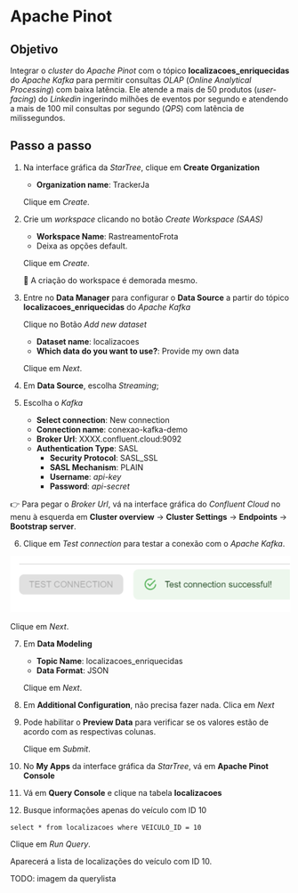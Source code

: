 <h1>Apache Pinot</h1>

## Objetivo 

Integrar o _cluster_ do _Apache Pinot_ com o tópico **localizacoes_enriquecidas** do _Apache Kafka_ para permitir consultas _OLAP_ (_Online Analytical Processing_) com baixa latência. Ele atende a mais de 50 produtos (_user-facing_) do _Linkedin_ ingerindo milhões de eventos por segundo e atendendo a mais de 100 mil consultas por segundo (_QPS_) com latência de milissegundos.

## Passo a passo

1. Na interface gráfica da _StarTree_, clique em **Create Organization**

	* **Organization name**: TrackerJa
	
	Clique em _Create_.
	
2. Crie um _workspace_ clicando no botão _Create Workspace (SAAS)_

	* **Workspace Name**: RastreamentoFrota
	* Deixa as opções default.
	
	Clique em _Create_.
	
	:loudspeaker: A criação do workspace é demorada mesmo.
	
3. Entre no **Data Manager** para configurar o **Data Source** a partir do tópico **localizacoes_enriquecidas** do _Apache Kafka_

	Clique no Botão _Add new dataset_

	* **Dataset name**: localizacoes
	* **Which data do you want to use?**: Provide my own data
	
	Clique em _Next_.
	
4. Em **Data Source**, escolha _Streaming_;

5. Escolha o _Kafka_

	* **Select connection**: New connection
	* **Connection name**: conexao-kafka-demo
	* **Broker Url**: XXXX.confluent.cloud:9092 
	* **Authentication Type**: SASL
		* **Security Protocol**: SASL_SSL
		* **SASL Mechanism**: PLAIN
		* **Username**: _api-key_
		* **Password**: _api-secret_
		
:point_right: Para pegar o _Broker Url_, vá na interface gráfica do _Confluent Cloud_ no menu à esquerda em **Cluster overview** -> **Cluster Settings** -> **Endpoints** -> **Bootstrap server**.

6. Clique em _Test connection_ para testar a conexão com o _Apache Kafka_.

<img src="/cap12/imagens/apache-pinot-teste-conexao.png">

Clique em _Next_.

7. Em **Data Modeling**

	* **Topic Name**: localizacoes_enriquecidas
	* **Data Format**: JSON
	
	Clique em _Next_.
	
8. Em **Additional Configuration**, não precisa fazer nada. Clica em _Next_

9. Pode habilitar o **Preview Data** para verificar se os valores estão de acordo com as respectivas colunas.

	Clique em _Submit_.
	
10. No **My Apps** da interface gráfica da _StarTree_, vá em **Apache Pinot Console**

11. Vá em **Query Console** e clique na tabela **localizacoes**

12. Busque informações apenas do veículo com ID 10

```
select * from localizacoes where VEICULO_ID = 10
```

Clique em _Run Query_.
	
Aparecerá a lista de localizações do veículo com ID 10.
	
TODO: imagem da querylista